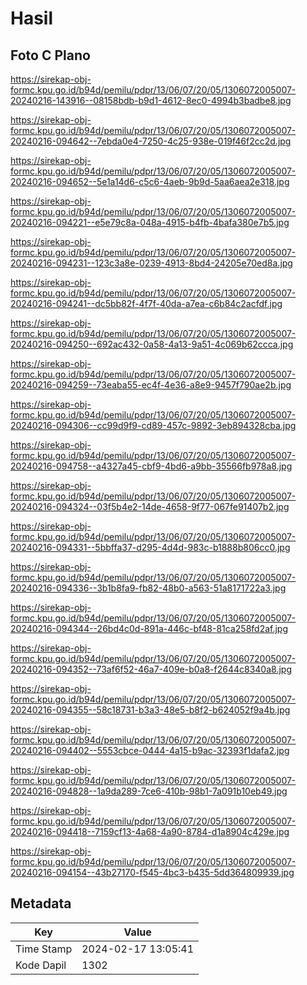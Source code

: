 # Hasil

## Foto C Plano

https://sirekap-obj-formc.kpu.go.id/b94d/pemilu/pdpr/13/06/07/20/05/1306072005007-20240216-143916--08158bdb-b9d1-4612-8ec0-4994b3badbe8.jpg

https://sirekap-obj-formc.kpu.go.id/b94d/pemilu/pdpr/13/06/07/20/05/1306072005007-20240216-094642--7ebda0e4-7250-4c25-938e-019f46f2cc2d.jpg

https://sirekap-obj-formc.kpu.go.id/b94d/pemilu/pdpr/13/06/07/20/05/1306072005007-20240216-094652--5e1a14d6-c5c6-4aeb-9b9d-5aa6aea2e318.jpg

https://sirekap-obj-formc.kpu.go.id/b94d/pemilu/pdpr/13/06/07/20/05/1306072005007-20240216-094221--e5e79c8a-048a-4915-b4fb-4bafa380e7b5.jpg

https://sirekap-obj-formc.kpu.go.id/b94d/pemilu/pdpr/13/06/07/20/05/1306072005007-20240216-094231--123c3a8e-0239-4913-8bd4-24205e70ed8a.jpg

https://sirekap-obj-formc.kpu.go.id/b94d/pemilu/pdpr/13/06/07/20/05/1306072005007-20240216-094241--dc5bb82f-4f7f-40da-a7ea-c6b84c2acfdf.jpg

https://sirekap-obj-formc.kpu.go.id/b94d/pemilu/pdpr/13/06/07/20/05/1306072005007-20240216-094250--692ac432-0a58-4a13-9a51-4c069b62ccca.jpg

https://sirekap-obj-formc.kpu.go.id/b94d/pemilu/pdpr/13/06/07/20/05/1306072005007-20240216-094259--73eaba55-ec4f-4e36-a8e9-9457f790ae2b.jpg

https://sirekap-obj-formc.kpu.go.id/b94d/pemilu/pdpr/13/06/07/20/05/1306072005007-20240216-094306--cc99d9f9-cd89-457c-9892-3eb894328cba.jpg

https://sirekap-obj-formc.kpu.go.id/b94d/pemilu/pdpr/13/06/07/20/05/1306072005007-20240216-094758--a4327a45-cbf9-4bd6-a9bb-35566fb978a8.jpg

https://sirekap-obj-formc.kpu.go.id/b94d/pemilu/pdpr/13/06/07/20/05/1306072005007-20240216-094324--03f5b4e2-14de-4658-9f77-067fe91407b2.jpg

https://sirekap-obj-formc.kpu.go.id/b94d/pemilu/pdpr/13/06/07/20/05/1306072005007-20240216-094331--5bbffa37-d295-4d4d-983c-b1888b806cc0.jpg

https://sirekap-obj-formc.kpu.go.id/b94d/pemilu/pdpr/13/06/07/20/05/1306072005007-20240216-094336--3b1b8fa9-fb82-48b0-a563-51a8171722a3.jpg

https://sirekap-obj-formc.kpu.go.id/b94d/pemilu/pdpr/13/06/07/20/05/1306072005007-20240216-094344--26bd4c0d-891a-446c-bf48-81ca258fd2af.jpg

https://sirekap-obj-formc.kpu.go.id/b94d/pemilu/pdpr/13/06/07/20/05/1306072005007-20240216-094352--73af6f52-46a7-409e-b0a8-f2644c8340a8.jpg

https://sirekap-obj-formc.kpu.go.id/b94d/pemilu/pdpr/13/06/07/20/05/1306072005007-20240216-094355--58c18731-b3a3-48e5-b8f2-b624052f9a4b.jpg

https://sirekap-obj-formc.kpu.go.id/b94d/pemilu/pdpr/13/06/07/20/05/1306072005007-20240216-094402--5553cbce-0444-4a15-b9ac-32393f1dafa2.jpg

https://sirekap-obj-formc.kpu.go.id/b94d/pemilu/pdpr/13/06/07/20/05/1306072005007-20240216-094828--1a9da289-7ce6-410b-98b1-7a091b10eb49.jpg

https://sirekap-obj-formc.kpu.go.id/b94d/pemilu/pdpr/13/06/07/20/05/1306072005007-20240216-094418--7159cf13-4a68-4a90-8784-d1a8904c429e.jpg

https://sirekap-obj-formc.kpu.go.id/b94d/pemilu/pdpr/13/06/07/20/05/1306072005007-20240216-094154--43b27170-f545-4bc3-b435-5dd364809939.jpg


## Metadata

| Key        | Value               |
| ---------- | ------------------- |
| Time Stamp | 2024-02-17 13:05:41 |
| Kode Dapil | 1302                |



